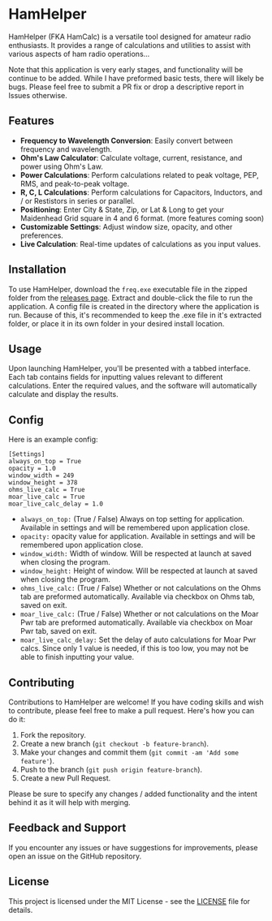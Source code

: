 # HamHelper

HamHelper (FKA HamCalc) is a versatile tool designed for amateur radio enthusiasts. It provides a range of calculations and utilities to assist with various aspects of ham radio operations...

Note that this application is very early stages, and functionality will be continue to be added. While I have preformed basic tests, there will likely be bugs. Please feel free to submit a PR fix or drop a descriptive report in Issues otherwise.

## Features

- **Frequency to Wavelength Conversion**: Easily convert between frequency and wavelength.
- **Ohm's Law Calculator**: Calculate voltage, current, resistance, and power using Ohm's Law.
- **Power Calculations**: Perform calculations related to peak voltage, PEP, RMS, and peak-to-peak voltage.
- **R, C, L Calculations**: Perform calculations for Capacitors, Inductors, and / or Restistors in series or parallel.
- **Positioning**: Enter City & State, Zip, or Lat & Long to get your Maidenhead Grid square in 4 and 6 format. (more features coming soon)
- **Customizable Settings**: Adjust window size, opacity, and other preferences.
- **Live Calculation**: Real-time updates of calculations as you input values.

## Installation

To use HamHelper, download the `freq.exe` executable file in the zipped folder from the [releases page](https://github.com/joshpeterson1/HamCalc/releases). Extract and double-click the file to run the application. A config file is created in the directory where the application is run. Because of this, it's recommended to keep the .exe file in it's extracted folder, or place it in its own folder in your desired install location.

## Usage

Upon launching HamHelper, you'll be presented with a tabbed interface. Each tab contains fields for inputting values relevant to different calculations. Enter the required values, and the software will automatically calculate and display the results.

## Config

Here is an example config: 
```
[Settings]
always_on_top = True
opacity = 1.0
window_width = 249
window_height = 378
ohms_live_calc = True
moar_live_calc = True
moar_live_calc_delay = 1.0
```
- `always_on_top:` (True / False) Always on top setting for application. Available in settings and will be remembered upon application close.
- `opacity:` opacity value for application. Available in settings and will be remembered upon application close.
- `window_width:` Width of window. Will be respected at launch at saved when closing the program.
- `window_height:` Height of window. Will be respected at launch at saved when closing the program.
- `ohms_live_calc:` (True / False) Whether or not calculations on the Ohms tab are preformed automatically. Available via checkbox on Ohms tab, saved on exit.
- `moar_live_calc:` (True / False) Whether or not calculations on the Moar Pwr tab are preformed automatically. Available via checkbox on Moar Pwr tab, saved on exit.
- `moar_live_calc_delay:` Set the delay of auto calculations for Moar Pwr calcs. Since only 1 value is needed, if this is too low, you may not be able to finish inputting your value. 

## Contributing

Contributions to HamHelper are welcome! If you have coding skills and wish to contribute, please feel free to make a pull request. Here's how you can do it:

1. Fork the repository.
2. Create a new branch (`git checkout -b feature-branch`).
3. Make your changes and commit them (`git commit -am 'Add some feature'`).
4. Push to the branch (`git push origin feature-branch`).
5. Create a new Pull Request.

Please be sure to specify any changes / added functionality and the intent behind it as it will help with merging.

## Feedback and Support

If you encounter any issues or have suggestions for improvements, please open an issue on the GitHub repository.

## License

This project is licensed under the MIT License - see the [LICENSE](LICENSE) file for details.
